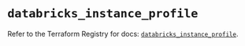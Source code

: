 # `databricks_instance_profile`

Refer to the Terraform Registry for docs: [`databricks_instance_profile`](https://registry.terraform.io/providers/databricks/databricks/1.50.0/docs/resources/instance_profile).
